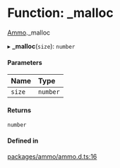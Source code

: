 # Function: \_malloc

[Ammo](../modules/Ammo.md)._malloc

▸ **_malloc**(`size`): `number`

#### Parameters

| Name | Type |
| :------ | :------ |
| `size` | `number` |

#### Returns

`number`

#### Defined in

[packages/ammo/ammo.d.ts:16](https://github.com/Orillusion/orillusion/blob/main/packages/ammo/ammo.d.ts#L16)

